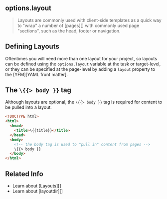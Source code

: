 

## options.layout

> Layouts are commonly used with client-side templates as a quick way to "wrap" a number of [pages][] with commonly used page "sections", such as the head, footer or navigation.

## Defining Layouts
Oftentimes you will need more than one layout for your project, so layouts can be defined using the `options.layout` variable at the task or target-level, or they can be specified at the page-level by adding a `layout` property to the [YFM][YAML front matter].


## The `\{{> body }}` tag
Although layouts are optional, the `\{{> body }}` tag is required for content to be pulled into a layout.

```html
<!DOCTYPE html>
<html>
  <head>
    <title>\{{title}}</title>
  </head>
  <body>
    <!-- the body tag is used to "pull in" content from pages -->
    \{{> body }}
  </body>
</html>
```

## Related Info

* Learn about [Layouts][]
* Learn about [layoutdir][]
